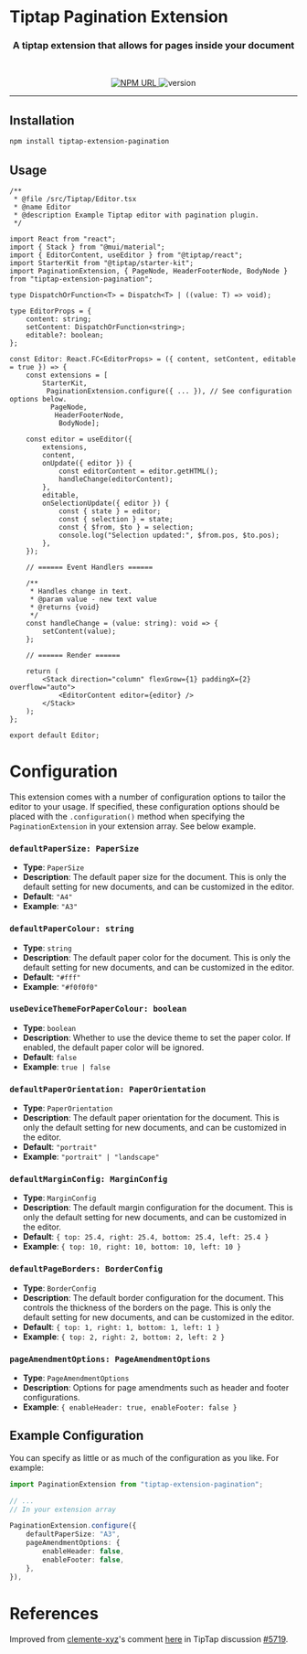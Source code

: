 # Tiptap Pagination Extension

<h3 align="center">
    A tiptap extension that allows for pages inside your document
</h3>

<br />

<p align="center">
  <a href="https://www.npmjs.com/package/tiptap-extension-pagination">
    <img
     alt="NPM URL"
     src="https://img.shields.io/badge/npm-tiptapExtensionpagination?logo=npm">
  </a>
  <img
     alt="version"
     src="https://img.shields.io/npm/v/tiptap-extension-pagination.svg">
</p>

---

## Installation

```bash
npm install tiptap-extension-pagination
```

## Usage

```tsx
/**
 * @file /src/Tiptap/Editor.tsx
 * @name Editor
 * @description Example Tiptap editor with pagination plugin.
 */

import React from "react";
import { Stack } from "@mui/material";
import { EditorContent, useEditor } from "@tiptap/react";
import StarterKit from "@tiptap/starter-kit";
import PaginationExtension, { PageNode, HeaderFooterNode, BodyNode } from "tiptap-extension-pagination";

type DispatchOrFunction<T> = Dispatch<T> | ((value: T) => void);

type EditorProps = {
    content: string;
    setContent: DispatchOrFunction<string>;
    editable?: boolean;
};

const Editor: React.FC<EditorProps> = ({ content, setContent, editable = true }) => {
    const extensions = [
        StarterKit,
         PaginationExtension.configure({ ... }), // See configuration options below.
          PageNode,
           HeaderFooterNode,
            BodyNode];

    const editor = useEditor({
        extensions,
        content,
        onUpdate({ editor }) {
            const editorContent = editor.getHTML();
            handleChange(editorContent);
        },
        editable,
        onSelectionUpdate({ editor }) {
            const { state } = editor;
            const { selection } = state;
            const { $from, $to } = selection;
            console.log("Selection updated:", $from.pos, $to.pos);
        },
    });

    // ====== Event Handlers ======

    /**
     * Handles change in text.
     * @param value - new text value
     * @returns {void}
     */
    const handleChange = (value: string): void => {
        setContent(value);
    };

    // ====== Render ======

    return (
        <Stack direction="column" flexGrow={1} paddingX={2} overflow="auto">
            <EditorContent editor={editor} />
        </Stack>
    );
};

export default Editor;
```

# Configuration

This extension comes with a number of configuration options to tailor the editor to your usage. If specified, these configuration options should be placed with the `.configuration()` method when specifying the `PaginationExtension` in your extension array. See below example.

### `defaultPaperSize: PaperSize`

-   **Type**: `PaperSize`
-   **Description**: The default paper size for the document. This is only the default setting for new documents, and can be customized in the editor.
-   **Default**: `"A4"`
-   **Example**: `"A3"`

### `defaultPaperColour: string`

-   **Type**: `string`
-   **Description**: The default paper color for the document. This is only the default setting for new documents, and can be customized in the editor.
-   **Default**: `"#fff"`
-   **Example**: `"#f0f0f0"`

### `useDeviceThemeForPaperColour: boolean`

-   **Type**: `boolean`
-   **Description**: Whether to use the device theme to set the paper color. If enabled, the default paper color will be ignored.
-   **Default**: `false`
-   **Example**: `true | false`

### `defaultPaperOrientation: PaperOrientation`

-   **Type**: `PaperOrientation`
-   **Description**: The default paper orientation for the document. This is only the default setting for new documents, and can be customized in the editor.
-   **Default**: `"portrait"`
-   **Example**: `"portrait" | "landscape"`

### `defaultMarginConfig: MarginConfig`

-   **Type**: `MarginConfig`
-   **Description**: The default margin configuration for the document. This is only the default setting for new documents, and can be customized in the editor.
-   **Default**: `{ top: 25.4, right: 25.4, bottom: 25.4, left: 25.4 }`
-   **Example**: `{ top: 10, right: 10, bottom: 10, left: 10 }`

### `defaultPageBorders: BorderConfig`

-   **Type**: `BorderConfig`
-   **Description**: The default border configuration for the document. This controls the thickness of the borders on the page. This is only the default setting for new documents, and can be customized in the editor.
-   **Default**: `{ top: 1, right: 1, bottom: 1, left: 1 }`
-   **Example**: `{ top: 2, right: 2, bottom: 2, left: 2 }`

### `pageAmendmentOptions: PageAmendmentOptions`

-   **Type**: `PageAmendmentOptions`
-   **Description**: Options for page amendments such as header and footer configurations.
-   **Example**: `{ enableHeader: true, enableFooter: false }`

## Example Configuration

You can specify as little or as much of the configuration as you like. For example:

```ts
import PaginationExtension from "tiptap-extension-pagination";

// ...
// In your extension array

PaginationExtension.configure({
    defaultPaperSize: "A3",
    pageAmendmentOptions: {
        enableHeader: false,
        enableFooter: false,
    },
}),
```

# References

Improved from [clemente-xyz](https://github.com/clemente-xyz)'s comment [here](https://github.com/ueberdosis/tiptap/discussions/5719#discussioncomment-11352489) in TipTap discussion [#5719](https://github.com/ueberdosis/tiptap/discussions/5719).
